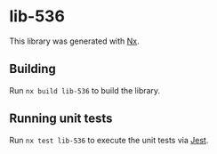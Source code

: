 # lib-536

This library was generated with [Nx](https://nx.dev).

## Building

Run `nx build lib-536` to build the library.

## Running unit tests

Run `nx test lib-536` to execute the unit tests via [Jest](https://jestjs.io).

